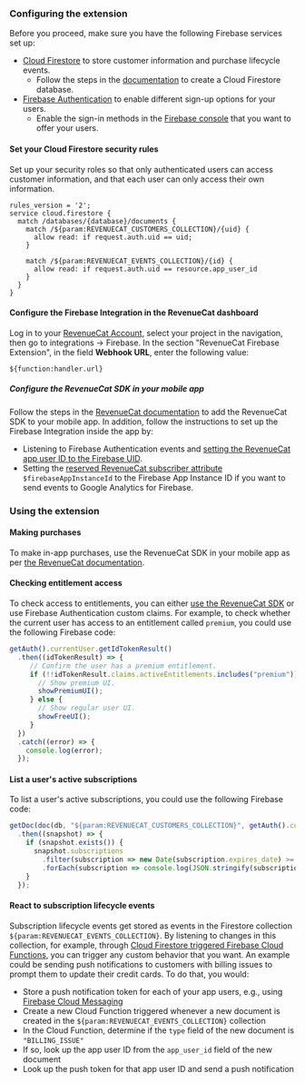 ### Configuring the extension

Before you proceed, make sure you have the following Firebase services set up:

- [Cloud Firestore](https://firebase.google.com/docs/firestore) to store customer information and purchase lifecycle events.
  - Follow the steps in the [documentation](https://firebase.google.com/docs/firestore/quickstart#create) to create a Cloud Firestore database.
- [Firebase Authentication](https://firebase.google.com/docs/auth) to enable different sign-up options for your users.
  - Enable the sign-in methods in the [Firebase console](https://console.firebase.google.com/project/_/authentication/providers) that you want to offer your users.

#### Set your Cloud Firestore security rules
Set up your security roles so that only authenticated users can access customer information, and that each user can only access their own information. 

```
rules_version = '2';
service cloud.firestore {
  match /databases/{database}/documents {
    match /${param:REVENUECAT_CUSTOMERS_COLLECTION}/{uid} {
      allow read: if request.auth.uid == uid;
    }

    match /${param:REVENUECAT_EVENTS_COLLECTION}/{id} {
      allow read: if request.auth.uid == resource.app_user_id
    }
  }
}
```

#### Configure the Firebase Integration in the RevenueCat dashboard

Log in to your [RevenueCat Account](https://app.revenuecat.com), select your project in the navigation, then go to integrations -> Firebase. In the section "RevenueCat Firebase Extension", in the field **Webhook URL**, enter the following value: 
```
${function:handler.url}
```

##### Configure the RevenueCat SDK in your mobile app

Follow the steps in the [RevenueCat documentation](https://docs.revenuecat.com/docs/getting-started) to add the RevenueCat SDK to your mobile app. In addition, follow the instructions to set up the Firebase Integration inside the app by:

- Listening to Firebase Authentication events and [setting the RevenueCat app user ID to the Firebase UID](https://docs.revenuecat.com/docs/firebase#keeping-user-ids-in-sync).
- Setting the [reserved RevenueCat subscriber attribute](https://docs.revenuecat.com/docs/subscriber-attributes#reserved-attributes) `$firebaseAppInstanceId` to the Firebase App Instance ID if you want to send events to Google Analytics for Firebase.

### Using the extension

#### Making purchases

To make in-app purchases, use the RevenueCat SDK in your mobile app as per [the RevenueCat documentation](https://docs.revenuecat.com/docs/making-purchases).

#### Checking entitlement access

To check access to entitlements, you can either [use the RevenueCat SDK](https://docs.revenuecat.com/docs/getting-started#10-get-subscription-status) or use Firebase Authentication custom claims. For example, to check whether the current user has access to an entitlement called `premium`, you could use the following Firebase code:

```javascript
getAuth().currentUser.getIdTokenResult()
  .then((idTokenResult) => {
     // Confirm the user has a premium entitlement.
     if (!!idTokenResult.claims.activeEntitlements.includes("premium")) {
       // Show premium UI.
       showPremiumUI();
     } else {
       // Show regular user UI.
       showFreeUI();
     }
  })
  .catch((error) => {
    console.log(error);
  });
```

#### List a user's active subscriptions

To list a user's active subscriptions, you could use the following Firebase code:

```javascript
getDoc(doc(db, "${param:REVENUECAT_CUSTOMERS_COLLECTION}", getAuth().currentUser.uid))
  .then((snapshot) => {
    if (snapshot.exists()) {
      snapshot.subscriptions
        .filter(subscription => new Date(subscription.expires_date) >= new Date())
        .forEach(subscription => console.log(JSON.stringify(subscription)));
    }
  });
```

#### React to subscription lifecycle events

Subscription lifecycle events get stored as events in the Firestore collection `${param:REVENUECAT_EVENTS_COLLECTION}`. By listening to changes in this collection, for example, through [Cloud Firestore triggered Firebase Cloud Functions](https://firebase.google.com/docs/functions/firestore-events), you can trigger any custom behavior that you want. An example could be sending push notifications to customers with billing issues to prompt them to update their credit cards. To do that, you would:

- Store a push notification token for each of your app users, e.g., using [Firebase Cloud Messaging](https://firebase.google.com/docs/cloud-messaging)
- Create a new Cloud Function triggered whenever a new document is created in the `${param:REVENUECAT_EVENTS_COLLECTION}` collection
- In the Cloud Function, determine if the `type` field of the new document is `"BILLING_ISSUE"`
- If so, look up the app user ID from the `app_user_id` field of the new document
- Look up the push token for that app user ID and send a push notification